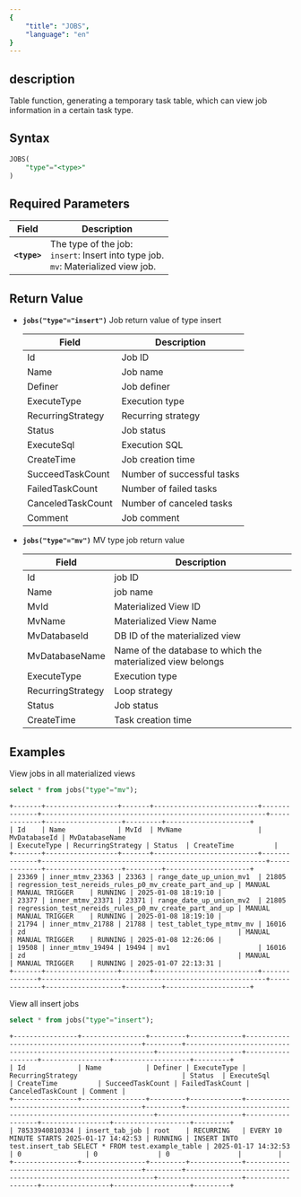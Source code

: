 ```yaml
---
{
    "title": "JOBS",
    "language": "en"
}
---
```


<!--
Licensed to the Apache Software Foundation (ASF) under one
or more contributor license agreements.  See the NOTICE file
distributed with this work for additional information
regarding copyright ownership.  The ASF licenses this file
to you under the Apache License, Version 2.0 (the
"License"); you may not use this file except in compliance
with the License.  You may obtain a copy of the License at

  http://www.apache.org/licenses/LICENSE-2.0

Unless required by applicable law or agreed to in writing,
software distributed under the License is distributed on an
"AS IS" BASIS, WITHOUT WARRANTIES OR CONDITIONS OF ANY
KIND, either express or implied.  See the License for the
specific language governing permissions and limitations
under the License.
-->

## description

Table function, generating a temporary task table, which can view job information in a certain task type.

## Syntax

```sql
JOBS(
    "type"="<type>"
)
```

## Required Parameters
| Field         | Description                                                                                   |
|---------------|-----------------------------------------------------------------------------------------------|
| **`<type>`**  | The type of the job: <br/> `insert`: Insert into type job. <br/> `mv`: Materialized view job. |



## Return Value

-  **`jobs("type"="insert")`** Job return value of type insert

    | Field              | Description                |
    |--------------------|----------------------------|
    | Id                 | Job ID                     |
    | Name               | Job name                   |
    | Definer            | Job definer                |
    | ExecuteType        | Execution type             |
    | RecurringStrategy  | Recurring strategy         |
    | Status             | Job status                 |
    | ExecuteSql         | Execution SQL              |
    | CreateTime         | Job creation time          |
    | SucceedTaskCount   | Number of successful tasks |
    | FailedTaskCount    | Number of failed tasks     |
    | CanceledTaskCount  | Number of canceled tasks   |
    | Comment            | Job comment                |


- **`jobs("type"="mv")`** MV type job return value

    | Field                | Description                                                 |
    |----------------------|-------------------------------------------------------------|
    | Id                   | job ID                                                      |
    | Name                 | job name                                                    |
    | MvId                 | Materialized View ID                                        |
    | MvName               | Materialized View Name                                      |
    | MvDatabaseId         | DB ID of the materialized view                              |
    | MvDatabaseName       | Name of the database to which the materialized view belongs |
    | ExecuteType          | Execution type                                              |
    | RecurringStrategy    | Loop strategy                                               |
    | Status               | Job status                                                  |
    | CreateTime           | Task creation time                                          |


## Examples

View jobs in all materialized views

```sql
select * from jobs("type"="mv");
```
```text
+-------+------------------+-------+--------------------------+--------------+--------------------------------------------------------+-------------+-------------------+---------+---------------------+
| Id    | Name             | MvId  | MvName                   | MvDatabaseId | MvDatabaseName                                         | ExecuteType | RecurringStrategy | Status  | CreateTime          |
+-------+------------------+-------+--------------------------+--------------+--------------------------------------------------------+-------------+-------------------+---------+---------------------+
| 23369 | inner_mtmv_23363 | 23363 | range_date_up_union_mv1  | 21805        | regression_test_nereids_rules_p0_mv_create_part_and_up | MANUAL      | MANUAL TRIGGER    | RUNNING | 2025-01-08 18:19:10 |
| 23377 | inner_mtmv_23371 | 23371 | range_date_up_union_mv2  | 21805        | regression_test_nereids_rules_p0_mv_create_part_and_up | MANUAL      | MANUAL TRIGGER    | RUNNING | 2025-01-08 18:19:10 |
| 21794 | inner_mtmv_21788 | 21788 | test_tablet_type_mtmv_mv | 16016        | zd                                                     | MANUAL      | MANUAL TRIGGER    | RUNNING | 2025-01-08 12:26:06 |
| 19508 | inner_mtmv_19494 | 19494 | mv1                      | 16016        | zd                                                     | MANUAL      | MANUAL TRIGGER    | RUNNING | 2025-01-07 22:13:31 |
+-------+------------------+-------+--------------------------+--------------+--------------------------------------------------------+-------------+-------------------+---------+---------------------+
```

View all insert jobs
```sql
select * from jobs("type"="insert");
```
```text
+----------------+----------------+---------+-------------+--------------------------------------------+---------+--------------------------------------------------------------+---------------------+------------------+-----------------+-------------------+---------+
| Id             | Name           | Definer | ExecuteType | RecurringStrategy                          | Status  | ExecuteSql                                                   | CreateTime          | SucceedTaskCount | FailedTaskCount | CanceledTaskCount | Comment |
+----------------+----------------+---------+-------------+--------------------------------------------+---------+--------------------------------------------------------------+---------------------+------------------+-----------------+-------------------+---------+
| 78533940810334 | insert_tab_job | root    | RECURRING   | EVERY 10 MINUTE STARTS 2025-01-17 14:42:53 | RUNNING | INSERT INTO test.insert_tab SELECT * FROM test.example_table | 2025-01-17 14:32:53 | 0                | 0               | 0                 |         |
+----------------+----------------+---------+-------------+--------------------------------------------+---------+--------------------------------------------------------------+---------------------+------------------+-----------------+-------------------+---------+
```